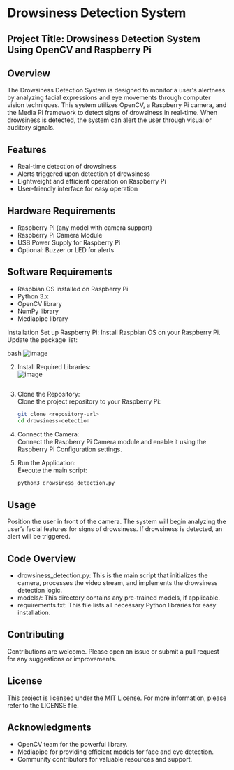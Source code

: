 
# Drowsiness Detection System
  
## Project Title: Drowsiness Detection System Using OpenCV and Raspberry Pi

## Overview
The Drowsiness Detection System is designed to monitor a user's alertness by analyzing facial expressions and eye movements through computer vision techniques. This system utilizes OpenCV, a Raspberry Pi camera, and the Media Pi framework to detect signs of drowsiness in real-time. When drowsiness is detected, the system can alert the user through visual or auditory signals.

## Features
- Real-time detection of drowsiness
- Alerts triggered upon detection of drowsiness
- Lightweight and efficient operation on Raspberry Pi
- User-friendly interface for easy operation

## Hardware Requirements
- Raspberry Pi (any model with camera support)
- Raspberry Pi Camera Module
- USB Power Supply for Raspberry Pi
- Optional: Buzzer or LED for alerts

## Software Requirements
- Raspbian OS installed on Raspberry Pi
- Python 3.x
- OpenCV library
- NumPy library
- Mediapipe library

Installation
Set up Raspberry Pi:
Install Raspbian OS on your Raspberry Pi. Update the package list:

bash
![image](https://github.com/user-attachments/assets/9de9380d-8af0-48ba-9c61-a2a50d25483e)


2. Install Required Libraries:  
  ![image](https://github.com/user-attachments/assets/d81eb5f4-79d0-431a-9e0a-b479e5773be0)

   ```

3. Clone the Repository:  
   Clone the project repository to your Raspberry Pi:  
   ```bash
   git clone <repository-url>
   cd drowsiness-detection
   ```

4. Connect the Camera:  
   Connect the Raspberry Pi Camera module and enable it using the Raspberry Pi Configuration settings.

5. Run the Application:  
   Execute the main script:  
   ```bash
   python3 drowsiness_detection.py
   ```

## Usage
Position the user in front of the camera. The system will begin analyzing the user’s facial features for signs of drowsiness. If drowsiness is detected, an alert will be triggered.

## Code Overview
- drowsiness_detection.py: This is the main script that initializes the camera, processes the video stream, and implements the drowsiness detection logic.
- models/: This directory contains any pre-trained models, if applicable.
- requirements.txt: This file lists all necessary Python libraries for easy installation.

## Contributing
Contributions are welcome. Please open an issue or submit a pull request for any suggestions or improvements.

## License
This project is licensed under the MIT License. For more information, please refer to the LICENSE file.

## Acknowledgments
- OpenCV team for the powerful library.
- Mediapipe for providing efficient models for face and eye detection.
- Community contributors for valuable resources and support.
